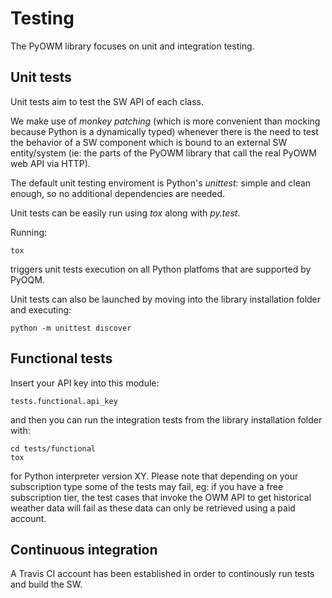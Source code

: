 Testing
=======

The PyOWM library focuses on unit and integration testing.

Unit tests
----------
Unit tests aim to test the SW API of each class.

We make use of _monkey patching_ (which is more convenient than mocking because
Python is a dynamically typed) whenever there is the need to test the behavior
of a SW component which is bound to an external SW entity/system (ie: the parts
of the PyOWM library that call the real PyOWM web API via HTTP).

The default unit testing enviroment is Python's _unittest_: simple and clean
enough, so no additional dependencies are needed.

Unit tests can be easily run using _tox_ along with _py.test_. 

Running:

    tox

triggers unit tests execution on all Python platfoms that are supported by
PyOQM.

Unit tests can also be launched by moving into the library installation folder
and executing:

    python -m unittest discover


Functional tests
----------------
Insert your API key into this module:

    tests.functional.api_key

and then you can run the integration tests from the library installation 
folder with:

    cd tests/functional
    tox

for Python interpreter version XY.
Please note that depending on your subscription type some of the tests
may fail, eg: if you have a free subscription tier, the test cases that
invoke the OWM API to get historical weather data will fail as these
data can only be retrieved using a paid account.


Continuous integration
----------------------
A Travis CI account has been established in order to continously run tests and
build the SW.
